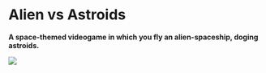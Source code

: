 # Alien vs Astroids

**A space-themed videogame in which you fly an alien-spaceship, doging astroids.**

![](https://wallpapers.com/images/featured/cartoon-space-background-2hc4cg6gz10087vz.jpg)
